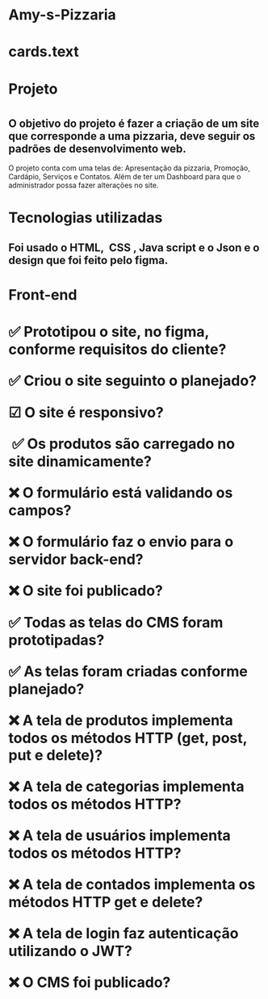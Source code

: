 # Amy-s-Pizzaria
# cards.text
 
 <h1>Projeto<h1>
<h2>O objetivo do projeto é fazer a criação de um site que corresponde a uma pizzaria, deve seguir os padrões de desenvolvimento web. </h2>

O projeto conta com uma telas de: Apresentação da pizzaria, Promoção, Cardápio, Serviços e Contatos. Além de ter um Dashboard para que o administrador possa fazer alterações no site. </h2>

<h1>Tecnologias utilizadas</h1>

<h2>Foi usado o HTML,  CSS , Java script e o Json e o design que foi feito pelo figma.</h2>

<h1>Front-end </h1>
<h1>
✅ Prototipou o site, no figma, conforme requisitos do cliente? 

✅ Criou o site seguinto o planejado? 

☑ O site é responsivo? 

 ✅ Os produtos são carregado no site dinamicamente?

❌ O formulário está validando os campos? 

❌ O formulário faz o envio para o servidor back-end? 

❌ O site foi publicado? 

✅ Todas as telas do CMS foram prototipadas? 

✅ As telas foram criadas conforme planejado? 

❌ A tela de produtos implementa todos os métodos HTTP (get, post, put e delete)? 

❌ A tela de categorias implementa todos os métodos HTTP? 

❌ A tela de usuários implementa todos os métodos HTTP? 

❌ A tela de contados implementa os métodos HTTP get e delete? 

❌ A tela de login faz autenticação utilizando o JWT? 

❌ O CMS foi publicado?
